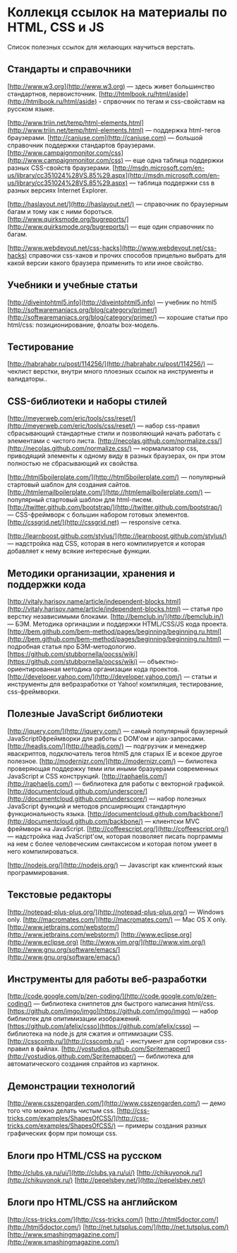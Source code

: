 Коллекця ссылок на материалы по HTML, CSS и JS
==============================================

Список полезных ссылок для желающих научиться верстать.


Стандарты и справочники
-----------------------

[http://www.w3.org](http://www.w3.org) — здесь живет большинство стандартнов, первоисточник.
[http://htmlbook.ru/html/aside](http://htmlbook.ru/html/aside) - спрвочник по тегам и css-свойставм на русском языке.

[http://www.triin.net/temp/html-elements.html](http://www.triin.net/temp/html-elements.html) — поддержка html-тегов браузерами.
[http://caniuse.com](http://caniuse.com) — большой справочник поддержки стандартов браузерами.
[http://www.campaignmonitor.com/css](http://www.campaignmonitor.com/css) — еще одна таблица поддержки разных CSS-свойств браузерами.
[http://msdn.microsoft.com/en-us/library/cc351024%28VS.85%29.aspx](http://msdn.microsoft.com/en-us/library/cc351024%28VS.85%29.aspx) — таблица поддержки css в разных версиях Internet Explorer.

[http://haslayout.net/](http://haslayout.net/) —  справочник по браузерным багам и тому как с ними бороться.
[http://www.quirksmode.org/bugreports/](http://www.quirksmode.org/bugreports/) — еще один справочник по багам.

[http://www.webdevout.net/css-hacks](http://www.webdevout.net/css-hacks) справочки css-хаков и прочих способов прицельно выбрать для какой версии какого браузера применить то или иное свойство.


Учебники и учебные статьи
-------------------------

[http://diveintohtml5.info](http://diveintohtml5.info) — учебник по html5
[http://softwaremaniacs.org/blog/category/primer/](http://softwaremaniacs.org/blog/category/primer/) — хорошие статьи про html/css: позиционирование, флоаты box-модель.


Тестирование
------------

[http://habrahabr.ru/post/114256/](http://habrahabr.ru/post/114256/) — чеклист верстки, внутри много плоезных ссылок на инструменты и валидаторы..


CSS-библиотеки и наборы стилей
------------------------------

[http://meyerweb.com/eric/tools/css/reset/](http://meyerweb.com/eric/tools/css/reset/) — набор css-правил сбрасывающий стандартные стили и позволяющий начать работать с элементами с чистого листа.
[http://necolas.github.com/normalize.css/](http://necolas.github.com/normalize.css/) — нормализатор css, приводящий элементы к одному виду в разных браузерах, он при этом полностью не сбрасывающий их свойства.

[http://html5boilerplate.com/](http://html5boilerplate.com/) — популярный стартовый шаблон для создания сайтов.
[http://htmlemailboilerplate.com/](http://htmlemailboilerplate.com/) — популярный стартовый шаблон для html-писем.
[http://twitter.github.com/bootstrap/](http://twitter.github.com/bootstrap/) — CSS-фреймворк с большин набором готовых элементов.
[http://cssgrid.net/](http://cssgrid.net) — responsive сетка.

[http://learnboost.github.com/stylus/](http://learnboost.github.com/stylus/) — надстройка над CSS, которая в него компилируется и которая добавляет к нему всякие интересные функции.

Методики организации, хранения и поддержки кода
-----------------------------------------------

[http://vitaly.harisov.name/article/independent-blocks.html](http://vitaly.harisov.name/article/independent-blocks.html) — статья про верстку независимыми блоками.
[http://bemclub.in/](http://bemclub.in/) — БЭМ. Методика оргинацзии и поддержки HTML/CSS/JS кода проекта.
[http://bem.github.com/bem-method/pages/beginning/beginning.ru.html](http://bem.github.com/bem-method/pages/beginning/beginning.ru.html) — подробная статья про БЭМ-методологию.
[https://github.com/stubbornella/oocss/wiki](https://github.com/stubbornella/oocss/wiki) — объектно-ориентированная методика организации кода проектов.
[http://developer.yahoo.com/](http://developer.yahoo.com/) — статьи и инструменты для вебразработки от Yahoo! компиляция, тестирование, css-фреймворки.


Полезные JavaScript библиотеки
------------------------------

[http://jquery.com/](http://jquery.com/) — самый популярный браузерный JavaScript0фреймворки для работы с DOM'ом и ajax-запросами.
[http://headjs.com/](http://headjs.com/) — подгрузчик и менеджер яваскриптов, подключатель тегов html5 для старых IE и всекое другое полезное.
[http://modernizr.com/](http://modernizr.com/) — билиотека проверяющая поддержку теми или иными бразуерами современных JavaScript и CSS конструкций.
[http://raphaeljs.com/](http://raphaeljs.com/) — библиотека для работы с векторной графикой.
[http://documentcloud.github.com/underscore/](http://documentcloud.github.com/underscore/) — набор полезных JavaScript функций и методов рпсширяющих стандартную функциональность языка.
[http://documentcloud.github.com/backbone/](http://documentcloud.github.com/backbone/) — клиентски MVC фреймворк на JavaScript.
[http://coffeescript.org/](http://coffeescript.org/) — надстройка над JvaScript'ом, которая позволяет писать порграммы на нем с более человеческим синтаксисом и которая потом умеет в него компилироваться. 

[http://nodejs.org/](http://nodejs.org/) — Javascript как клиентский язык программирования.


Текстовые редакторы
-------------------

[http://notepad-plus-plus.org/](http://notepad-plus-plus.org/) — Windows only.
[http://macromates.com/](http://macromates.com/) — Mac OS X only.
[http://www.jetbrains.com/webstorm/](http://www.jetbrains.com/webstorm/) 
[http://www.eclipse.org](http://www.eclipse.org)
[http://www.vim.org/](http://www.vim.org/)
[http://www.gnu.org/software/emacs/](http://www.gnu.org/software/emacs/)


Инструменты для работы веб-разработки
-------------------------------------

[http://code.google.com/p/zen-coding/](http://code.google.com/p/zen-coding/) — библиотека сниппетов для быстрого написания html/css.
[https://github.com/imgo/imgo](https://github.com/imgo/imgo) — набор библиотек для опитимизации изображений.
[https://github.com/afelix/csso](https://github.com/afelix/csso) — библиотека на node.js для сжатия и оптимизации CSS.
[http://csscomb.ru/](http://csscomb.ru/) - инстумент для сортировки css-правил в файлах.
[http://yostudios.github.com/Spritemapper/](http://yostudios.github.com/Spritemapper/) — библиотека для автоматического создания спрайтов из картинок.


Демонстрации технологий
-----------------------

[http://www.csszengarden.com/](http://www.csszengarden.com/) — демо того что можно делать чистым css.
[http://css-tricks.com/examples/ShapesOfCSS/](http://css-tricks.com/examples/ShapesOfCSS/) — примеры создания разных графических форм при помощи css.


Блоги про HTML/CSS на русском
-----------------------------

[http://clubs.ya.ru/ui/](http://clubs.ya.ru/ui/)
[http://chikuyonok.ru/](http://chikuyonok.ru/)
[http://pepelsbey.net/](http://pepelsbey.net/)


Блоги про HTML/CSS на английском
--------------------------------

[http://css-tricks.com/](http://css-tricks.com/)
[http://html5doctor.com/](http://html5doctor.com/)
[http://net.tutsplus.com/](http://net.tutsplus.com/)
[http://www.smashingmagazine.com/](http://www.smashingmagazine.com/)